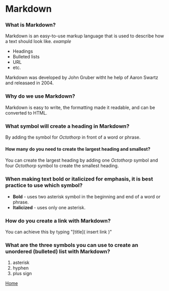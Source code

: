 # Markdown

### What is Markdown? ###
Markdown is an easy-to-use markup language that is used to describe how a text should look like. 
*example*
- Headings
- Bulleted lists
- URL
- etc.

Markdown was developed by John Gruber witht he help of Aaron Swartz and releasaed in 2004.

### Why do we use Markdown? ###
Markdown is easy to write, the formatting made it readable, and can be converted to HTML.

### What symbol will create a heading in Markdown? ###
By adding the symbol for *Octothorp* in front of a word or phrase.
#### How many do you need to create the largest heading and smallest? ####
You can create the largest heading by adding one *Octothorp* symbol and four *Octothorp* symbol to create the smallest heading.

### When making text bold or italicized for emphasis, it is best practice to use which symbol? ###
- **Bold** - uses two asterisk symbol in the beginning and end of a word or phrase.
- **Italicized** - uses only one asterisk.

### How do you create a link with Markdown? ###
You can achieve this by typing "[title]( insert link )"

### What are the three symbols you can use to create an unordered (bulleted) list with Markdown? ###
1. asterisk
2. hyphen
3. plus sign

[Home](README.md)
